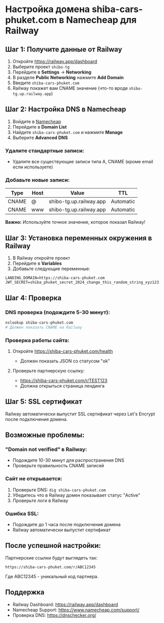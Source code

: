 # Настройка домена shiba-cars-phuket.com в Namecheap для Railway

## Шаг 1: Получите данные от Railway

1. Откройте https://railway.app/dashboard
2. Выберите проект `shibo-tg`
3. Перейдите в **Settings** → **Networking**
4. В разделе **Public Networking** нажмите **Add Domain**
5. Введите `shiba-cars-phuket.com`
6. Railway покажет вам CNAME значение (что-то вроде `shibo-tg.up.railway.app`)

## Шаг 2: Настройка DNS в Namecheap

1. Войдите в [Namecheap](https://www.namecheap.com)
2. Перейдите в **Domain List**
3. Найдите `shiba-cars-phuket.com` и нажмите **Manage**
4. Выберите **Advanced DNS**

### Удалите стандартные записи:
- Удалите все существующие записи типа A, CNAME (кроме email если используете)

### Добавьте новые записи:

| Type | Host | Value | TTL |
|------|------|-------|-----|
| CNAME | @ | shibo-tg.up.railway.app | Automatic |
| CNAME | www | shibo-tg.up.railway.app | Automatic |

**Важно:** Используйте точное значение, которое показал Railway!

## Шаг 3: Установка переменных окружения в Railway

1. В Railway откройте проект
2. Перейдите в **Variables**
3. Добавьте следующие переменные:

```
LANDING_DOMAIN=https://shiba-cars-phuket.com
JWT_SECRET=shiba_phuket_secret_2024_change_this_random_string_xyz123
```

## Шаг 4: Проверка

### DNS проверка (подождите 5-30 минут):
```bash
nslookup shiba-cars-phuket.com
# Должен показать CNAME на Railway
```

### Проверка работы сайта:
1. Откройте https://shiba-cars-phuket.com/health
   - Должен показать JSON со статусом "ok"

2. Проверьте партнерскую ссылку:
   - https://shiba-cars-phuket.com/r/TEST123
   - Должна открыться страница лендинга

## Шаг 5: SSL сертификат

Railway автоматически выпустит SSL сертификат через Let's Encrypt после подключения домена.

## Возможные проблемы:

### "Domain not verified" в Railway:
- Подождите 10-30 минут для распространения DNS
- Проверьте правильность CNAME записей

### Сайт не открывается:
1. Проверьте DNS: `dig shiba-cars-phuket.com`
2. Убедитесь что в Railway домен показывает статус "Active"
3. Проверьте логи в Railway

### Ошибка SSL:
- Подождите до 1 часа после подключения домена
- Railway автоматически выпустит сертификат

## После успешной настройки:

Партнерские ссылки будут выглядеть так:
```
https://shiba-cars-phuket.com/r/ABC12345
```

Где ABC12345 - уникальный код партнера.

## Поддержка

- Railway Dashboard: https://railway.app/dashboard
- Namecheap Support: https://www.namecheap.com/support/
- Проверка DNS: https://dnschecker.org/